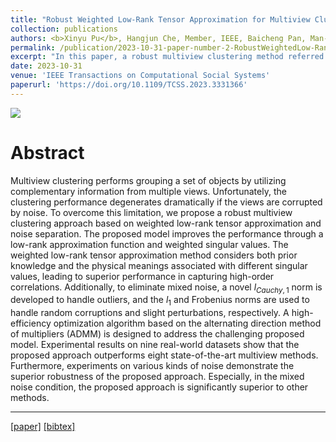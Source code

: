 ```yaml
---
title: "Robust Weighted Low-Rank Tensor Approximation for Multiview Clustering With Mixed Noise"
collection: publications
authors: <b>Xinyu Pu</b>, Hangjun Che, Member, IEEE, Baicheng Pan, Man-Fai Leung, and Shiping Wen
permalink: /publication/2023-10-31-paper-number-2-RobustWeightedLow-RankTensorApproximationforMultiviewClusteringWithMixedNoise
excerpt: "In this paper, a robust multiview clustering method referred to as RWLTA is developed to handle the mixed noise embedding in the real-world datasets. The weighted low-rank tensor approximation and unique mixed noise handling norms are utilized to guarantee performance and robustness."
date: 2023-10-31
venue: 'IEEE Transactions on Computational Social Systems'
paperurl: 'https://doi.org/10.1109/TCSS.2023.3331366'
---
```


<img src='https://xinyu-pu.github.io/images/publication-2-flow.png'>
 
Abstract
===
Multiview clustering performs grouping a set of objects by utilizing complementary information from multiple views. Unfortunately, the clustering performance degenerates dramatically if the views are corrupted by noise. To overcome this limitation, we propose a robust multiview clustering approach based on weighted low-rank tensor approximation and noise separation. The proposed model improves the performance through a low-rank approximation function and weighted singular values. The weighted low-rank tensor approximation method considers both prior knowledge and the physical meanings associated with different singular values, leading to superior performance in capturing high-order correlations. Additionally, to eliminate mixed noise, a novel $l_{Cauchy,1}$ norm is developed to handle outliers, and the $l_1$ and Frobenius norms are used to handle random corruptions and slight perturbations, respectively. A high-efficiency optimization algorithm based on the alternating direction method of multipliers (ADMM) is designed to address the challenging proposed model. Experimental results on nine real-world datasets show that the proposed approach outperforms eight state-of-the-art multiview methods. Furthermore, experiments on various kinds of noise demonstrate the superior robustness of the proposed approach. Especially, in the mixed noise condition, the proposed approach is significantly superior to other methods. 


---
[[paper]](https://doi.org/10.1109/TCSS.2023.3331366)
[[bibtex]](https://xinyu-pu.github.io/files/TCSS-RWLTA.bib)
